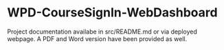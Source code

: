 # WPD-CourseSignIn-WebDashboard

Project documentation availabe in src/README.md or via deployed webpage. A PDF and Word version have been provided as well.
